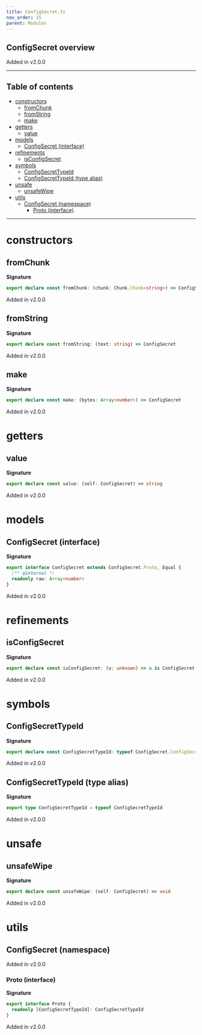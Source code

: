 ```yaml
---
title: ConfigSecret.ts
nav_order: 15
parent: Modules
---
```


## ConfigSecret overview

Added in v2.0.0

---

<h2 class="text-delta">Table of contents</h2>

- [constructors](#constructors)
  - [fromChunk](#fromchunk)
  - [fromString](#fromstring)
  - [make](#make)
- [getters](#getters)
  - [value](#value)
- [models](#models)
  - [ConfigSecret (interface)](#configsecret-interface)
- [refinements](#refinements)
  - [isConfigSecret](#isconfigsecret)
- [symbols](#symbols)
  - [ConfigSecretTypeId](#configsecrettypeid)
  - [ConfigSecretTypeId (type alias)](#configsecrettypeid-type-alias)
- [unsafe](#unsafe)
  - [unsafeWipe](#unsafewipe)
- [utils](#utils)
  - [ConfigSecret (namespace)](#configsecret-namespace)
    - [Proto (interface)](#proto-interface)

---

# constructors

## fromChunk

**Signature**

```ts
export declare const fromChunk: (chunk: Chunk.Chunk<string>) => ConfigSecret
```

Added in v2.0.0

## fromString

**Signature**

```ts
export declare const fromString: (text: string) => ConfigSecret
```

Added in v2.0.0

## make

**Signature**

```ts
export declare const make: (bytes: Array<number>) => ConfigSecret
```

Added in v2.0.0

# getters

## value

**Signature**

```ts
export declare const value: (self: ConfigSecret) => string
```

Added in v2.0.0

# models

## ConfigSecret (interface)

**Signature**

```ts
export interface ConfigSecret extends ConfigSecret.Proto, Equal {
  /** @internal */
  readonly raw: Array<number>
}
```

Added in v2.0.0

# refinements

## isConfigSecret

**Signature**

```ts
export declare const isConfigSecret: (u: unknown) => u is ConfigSecret
```

Added in v2.0.0

# symbols

## ConfigSecretTypeId

**Signature**

```ts
export declare const ConfigSecretTypeId: typeof ConfigSecret.ConfigSecretTypeId
```

Added in v2.0.0

## ConfigSecretTypeId (type alias)

**Signature**

```ts
export type ConfigSecretTypeId = typeof ConfigSecretTypeId
```

Added in v2.0.0

# unsafe

## unsafeWipe

**Signature**

```ts
export declare const unsafeWipe: (self: ConfigSecret) => void
```

Added in v2.0.0

# utils

## ConfigSecret (namespace)

Added in v2.0.0

### Proto (interface)

**Signature**

```ts
export interface Proto {
  readonly [ConfigSecretTypeId]: ConfigSecretTypeId
}
```

Added in v2.0.0
